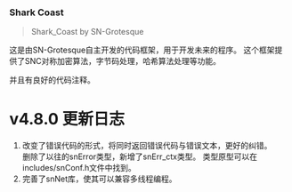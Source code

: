 ### Shark Coast
> Shark_Coast by SN-Grotesque

这是由SN-Grotesque自主开发的代码框架，用于开发未来的程序。
这个框架提供了SNC对称加密算法，字节码处理，哈希算法处理等功能。

并且有良好的代码注释。

# v4.8.0 更新日志
1. 改变了错误代码的形式，将同时返回错误代码与错误文本，更好的纠错。<br>
    删除了以往的snError类型，新增了snErr_ctx类型。
    类型原型可以在includes/snConf.h文件中找到。
2. 完善了snNet库，使其可以兼容多线程编程。
